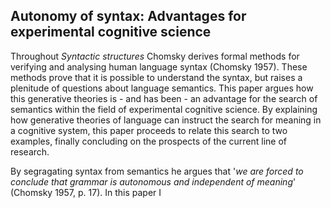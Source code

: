 ## Autonomy of syntax: Advantages for experimental cognitive science

Throughout _Syntactic structures_ Chomsky derives formal methods for verifying and analysing human language syntax
(Chomsky 1957). These methods prove that it is possible to understand the syntax, but raises a plenitude
of questions about language semantics.
This paper argues how this generative theories is - and has been - an advantage for the search of semantics
within the field of experimental cognitive science. By explaining how generative theories of language can
instruct the search for meaning in a cognitive system, this paper proceeds to relate this search to two
examples, finally concluding on the prospects of the current line of research.


By segragating syntax from semantics he argues that '_we are forced to conclude that grammar is autonomous
and independent of meaning_' (Chomsky 1957, p. 17). In this paper I 
